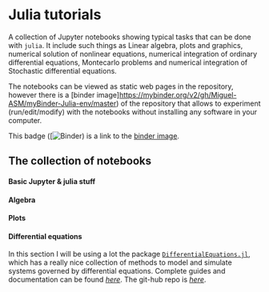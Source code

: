# Julia tutorials

A collection of Jupyter notebooks showing typical tasks that can be done with ```julia```. It include such things as Linear algebra, plots and graphics, numerical solution of nonlinear equations, numerical integration of ordinary differential equations, Montecarlo problems and numerical integration of Stochastic differential equations.

The notebooks can be viewed as static web pages in the repository, however there is a [binder image]https://mybinder.org/v2/gh/Miguel-ASM/myBinder-Julia-env/master) of the repository that allows to experiment (run/edit/modify) with the notebooks without installing any software in your computer.

This badge ([![Binder](https://mybinder.org/v2/gh/Miguel-ASM/myBinder-Julia-env/master)) is a link to the [binder image](https://mybinder.org/v2/gh/Miguel-ASM/myBinder-Julia-env/master).




## The collection of notebooks

#### Basic Jupyter & julia stuff

#### Algebra

#### Plots

#### Differential equations

In this section I will be using a lot the package [```DifferentialEquations.jl```](https://docs.juliadiffeq.org/latest/index.html), which has a really nice collection of methods to model and simulate systems governed by differential equations. Complete guides and documentation can be found [*here*](https://docs.juliadiffeq.org/latest/index.html). The git-hub repo is [*here*](https://github.com/JuliaDiffEq/DifferentialEquations.jl).

